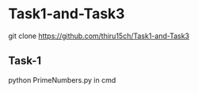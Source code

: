 # Task1-and-Task3

git clone https://github.com/thiru15ch/Task1-and-Task3

## Task-1

python PrimeNumbers.py in cmd
